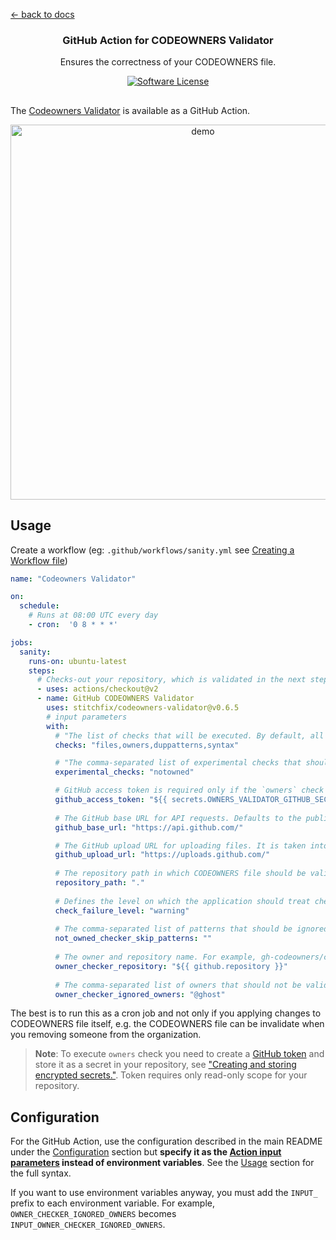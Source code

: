 [← back to docs](./README.md)

<p align="center">
  <h3 align="center">GitHub Action for CODEOWNERS Validator</h3>
  <p align="center">Ensures the correctness of your CODEOWNERS file.</p>
  <p align="center">
    <a href="/LICENSE"><img alt="Software License" src="https://img.shields.io/badge/license-Apache-brightgreen.svg?style=flat-square"></a>
  </p>
</p>

##
The [Codeowners Validator](https://github.com/stitchfix/codeowners-validator) is available as a GitHub Action.
                                                                                   
<p align="center">
    <img src="https://raw.githack.com/stitchfix/codeowners-validator/main/docs/assets/action-output.png" width="600px" alt="demo">
</p>


## Usage
 
Create a workflow (eg: `.github/workflows/sanity.yml` see [Creating a Workflow file](https://help.github.com/en/articles/configuring-a-workflow#creating-a-workflow-file))

```yaml
name: "Codeowners Validator"

on:
  schedule:
    # Runs at 08:00 UTC every day
    - cron:  '0 8 * * *'

jobs:
  sanity:
    runs-on: ubuntu-latest
    steps:
      # Checks-out your repository, which is validated in the next step
      - uses: actions/checkout@v2
      - name: GitHub CODEOWNERS Validator
        uses: stitchfix/codeowners-validator@v0.6.5
        # input parameters
        with:
          # "The list of checks that will be executed. By default, all checks are executed. Possible values: files,owners,duppatterns,syntax"
          checks: "files,owners,duppatterns,syntax"

          # "The comma-separated list of experimental checks that should be executed. By default, all experimental checks are turned off. Possible values: notowned."
          experimental_checks: "notowned"

          # GitHub access token is required only if the `owners` check is enabled
          github_access_token: "${{ secrets.OWNERS_VALIDATOR_GITHUB_SECRET }}"
          
          # The GitHub base URL for API requests. Defaults to the public GitHub API, but can be set to a domain endpoint to use with GitHub Enterprise.
          github_base_url: "https://api.github.com/"

          # The GitHub upload URL for uploading files. It is taken into account only when the GITHUB_BASE_URL is also set. If only the GITHUB_BASE_URL is provided then this parameter defaults to the GITHUB_BASE_URL value.
          github_upload_url: "https://uploads.github.com/"
        
          # The repository path in which CODEOWNERS file should be validated."
          repository_path: "."
        
          # Defines the level on which the application should treat check issues as failures. Defaults to warning, which treats both errors and warnings as failures, and exits with error code 3. Possible values are error and warning. Default: warning"
          check_failure_level: "warning"
        
          # The comma-separated list of patterns that should be ignored by not-owned-checker. For example, you can specify * and as a result, the * pattern from the CODEOWNERS file will be ignored and files owned by this pattern will be reported as unowned unless a later specific pattern will match that path. It's useful because often we have default owners entry at the begging of the CODOEWNERS file, e.g. * @global-owner1 @global-owner2"
          not_owned_checker_skip_patterns: ""
        
          # The owner and repository name. For example, gh-codeowners/codeowners-samples. Used to check if GitHub team is in the given organization and has permission to the given repository."
          owner_checker_repository: "${{ github.repository }}"
        
          # The comma-separated list of owners that should not be validated. Example: @owner1,@owner2,@org/team1,example@email.com."
          owner_checker_ignored_owners: "@ghost"
```

The best is to run this as a cron job and not only if you applying changes to CODEOWNERS file itself, e.g. the CODEOWNERS file can be invalidate when you removing someone from the organization.

> **Note**: To execute `owners` check you need to create a [GitHub token](https://help.github.com/articles/creating-a-personal-access-token-for-the-command-line/#creating-a-token) and store it as a secret in your repository, see ["Creating and storing encrypted secrets."](https://help.github.com/en/actions/configuring-and-managing-workflows/creating-and-storing-encrypted-secrets). Token requires only read-only scope for your repository.

<!--- example repository when failed -->

## Configuration

For the GitHub Action, use the configuration described in the main README under the [Configuration](../README.md#configuration) section but **specify it as the [Action input parameters](https://docs.github.com/en/actions/reference/workflow-syntax-for-github-actions#jobsjob_idstepswith) instead of environment variables**. See the [Usage](#usage) section for the full syntax. 

If you want to use environment variables anyway, you must add the `INPUT_` prefix to each environment variable. For example, `OWNER_CHECKER_IGNORED_OWNERS` becomes `INPUT_OWNER_CHECKER_IGNORED_OWNERS`.
